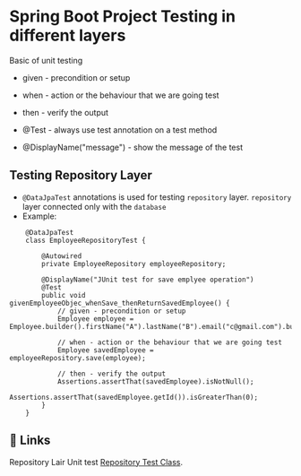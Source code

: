# Spring Boot Project Testing in different layers
Basic of unit testing

- given - precondition or setup
- when - action or the behaviour that we are going test
- then - verify the output

- @Test - always use test annotation on a test method
- @DisplayName("message") - show the message of the test
## Testing Repository Layer
- `@DataJpaTest` annotations is used for testing `repository` layer. `repository` layer connected only with the `database`
- Example:
```
	@DataJpaTest
	class EmployeeRepositoryTest {
	
		@Autowired
		private EmployeeRepository employeeRepository;
	
		@DisplayName("JUnit test for save emplyee operation")
		@Test
		public void givenEmployeeObjec_whenSave_thenReturnSavedEmployee() {
			// given - precondition or setup
			Employee employee = Employee.builder().firstName("A").lastName("B").email("c@gmail.com").build();
			
			// when - action or the behaviour that we are going test
			Employee savedEmployee = employeeRepository.save(employee);
			
			// then - verify the output
			Assertions.assertThat(savedEmployee).isNotNull();
			Assertions.assertThat(savedEmployee.getId()).isGreaterThan(0);
		}
	}

```
## 🔗 Links
Repository Lair Unit test [Repository Test Class](https://github.com/habibur-rahman-swe/JavaUnitTesting/blob/spring-boot-app-testing/src/test/java/com/springboot/testing/repository/EmployeeRepositoryTest.java).

